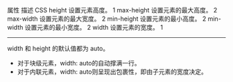 属性	描述	CSS
height	设置元素高度。	1
max-height	设置元素的最大高度。	2
max-width	设置元素的最大宽度。	2
min-height	设置元素的最小高度。	2
min-width	设置元素的最小宽度。	2
width	设置元素的宽度。	1

---

width 和 height 的默认值都为 auto。

* 对于块级元素，width: auto的自动撑满一行。
* 对于内联元素，width: auto则呈现出包裹性，即由子元素的宽度决定。

